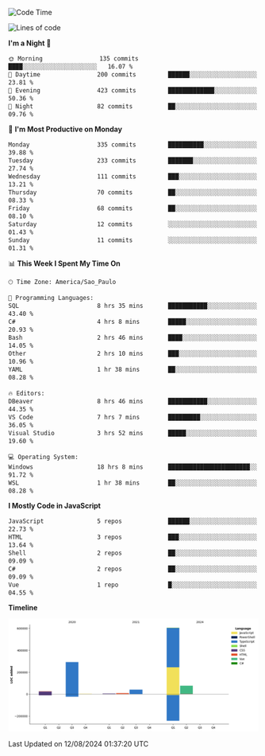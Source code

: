 <!--START_SECTION:waka-->
![Code Time](http://img.shields.io/badge/Code%20Time-2%2C618%20hrs%2025%20mins-blue)

![Lines of code](https://img.shields.io/badge/From%20Hello%20World%20I%27ve%20Written-1.1%20million%20lines%20of%20code-blue)

**I'm a Night 🦉** 

```text
🌞 Morning                135 commits         ████░░░░░░░░░░░░░░░░░░░░░   16.07 % 
🌆 Daytime                200 commits         ██████░░░░░░░░░░░░░░░░░░░   23.81 % 
🌃 Evening                423 commits         █████████████░░░░░░░░░░░░   50.36 % 
🌙 Night                  82 commits          ██░░░░░░░░░░░░░░░░░░░░░░░   09.76 % 
```
📅 **I'm Most Productive on Monday** 

```text
Monday                   335 commits         ██████████░░░░░░░░░░░░░░░   39.88 % 
Tuesday                  233 commits         ███████░░░░░░░░░░░░░░░░░░   27.74 % 
Wednesday                111 commits         ███░░░░░░░░░░░░░░░░░░░░░░   13.21 % 
Thursday                 70 commits          ██░░░░░░░░░░░░░░░░░░░░░░░   08.33 % 
Friday                   68 commits          ██░░░░░░░░░░░░░░░░░░░░░░░   08.10 % 
Saturday                 12 commits          ░░░░░░░░░░░░░░░░░░░░░░░░░   01.43 % 
Sunday                   11 commits          ░░░░░░░░░░░░░░░░░░░░░░░░░   01.31 % 
```


📊 **This Week I Spent My Time On** 

```text
🕑︎ Time Zone: America/Sao_Paulo

💬 Programming Languages: 
SQL                      8 hrs 35 mins       ███████████░░░░░░░░░░░░░░   43.40 % 
C#                       4 hrs 8 mins        █████░░░░░░░░░░░░░░░░░░░░   20.93 % 
Bash                     2 hrs 46 mins       ████░░░░░░░░░░░░░░░░░░░░░   14.05 % 
Other                    2 hrs 10 mins       ███░░░░░░░░░░░░░░░░░░░░░░   10.96 % 
YAML                     1 hr 38 mins        ██░░░░░░░░░░░░░░░░░░░░░░░   08.28 % 

🔥 Editors: 
DBeaver                  8 hrs 46 mins       ███████████░░░░░░░░░░░░░░   44.35 % 
VS Code                  7 hrs 7 mins        █████████░░░░░░░░░░░░░░░░   36.05 % 
Visual Studio            3 hrs 52 mins       █████░░░░░░░░░░░░░░░░░░░░   19.60 % 

💻 Operating System: 
Windows                  18 hrs 8 mins       ███████████████████████░░   91.72 % 
WSL                      1 hr 38 mins        ██░░░░░░░░░░░░░░░░░░░░░░░   08.28 % 
```

**I Mostly Code in JavaScript** 

```text
JavaScript               5 repos             ██████░░░░░░░░░░░░░░░░░░░   22.73 % 
HTML                     3 repos             ███░░░░░░░░░░░░░░░░░░░░░░   13.64 % 
Shell                    2 repos             ██░░░░░░░░░░░░░░░░░░░░░░░   09.09 % 
C#                       2 repos             ██░░░░░░░░░░░░░░░░░░░░░░░   09.09 % 
Vue                      1 repo              █░░░░░░░░░░░░░░░░░░░░░░░░   04.55 % 
```



**Timeline**

![Lines of Code chart](https://raw.githubusercontent.com/jonhoffmam/jonhoffmam/master/assets/bar_graph.png)


 Last Updated on 12/08/2024 01:37:20 UTC
<!--END_SECTION:waka-->

